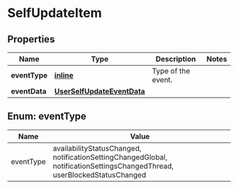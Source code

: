 
# SelfUpdateItem

## Properties
Name | Type | Description | Notes
------------ | ------------- | ------------- | -------------
**eventType** | [**inline**](#EventType) | Type of the event. | 
**eventData** | [**UserSelfUpdateEventData**](UserSelfUpdateEventData.md) |  | 


<a name="EventType"></a>
## Enum: eventType
Name | Value
---- | -----
eventType | availabilityStatusChanged, notificationSettingChangedGlobal, notificationSettingsChangedThread, userBlockedStatusChanged



